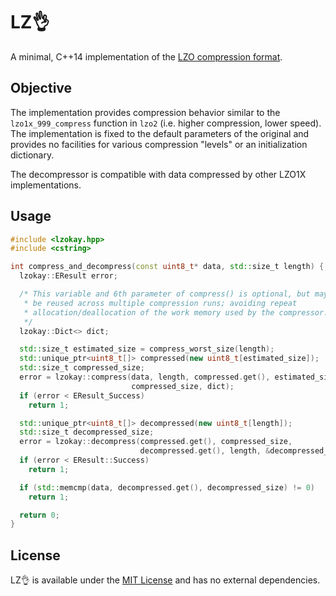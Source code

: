 LZ👌
===

A minimal, C++14 implementation of the
[LZO compression format](http://www.oberhumer.com/opensource/lzo/).

Objective
---------

The implementation provides compression behavior similar to the
`lzo1x_999_compress` function in `lzo2` (i.e. higher compression, lower speed).
The implementation is fixed to the default parameters of the original and
provides no facilities for various compression "levels" or an initialization
dictionary.

The decompressor is compatible with data compressed by other LZO1X
implementations.

Usage
-----

```cpp
#include <lzokay.hpp>
#include <cstring>

int compress_and_decompress(const uint8_t* data, std::size_t length) {
  lzokay::EResult error;

  /* This variable and 6th parameter of compress() is optional, but may
   * be reused across multiple compression runs; avoiding repeat
   * allocation/deallocation of the work memory used by the compressor.
   */
  lzokay::Dict<> dict;

  std::size_t estimated_size = compress_worst_size(length);
  std::unique_ptr<uint8_t[]> compressed(new uint8_t[estimated_size]);
  std::size_t compressed_size;
  error = lzokay::compress(data, length, compressed.get(), estimated_size,
                           compressed_size, dict);
  if (error < EResult_Success)
    return 1;

  std::unique_ptr<uint8_t[]> decompressed(new uint8_t[length]);
  std::size_t decompressed_size;
  error = lzokay::decompress(compressed.get(), compressed_size,
                             decompressed.get(), length, &decompressed_size);
  if (error < EResult::Success)
    return 1;

  if (std::memcmp(data, decompressed.get(), decompressed_size) != 0)
    return 1;

  return 0;
}
```

License
-------

LZ👌 is available under the
[MIT License](https://github.com/jackoalan/lzokay/blob/master/LICENSE)
and has no external dependencies.
